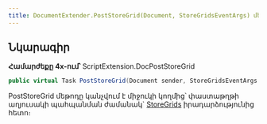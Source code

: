 ```yaml
---
title: DocumentExtender.PostStoreGrid(Document, StoreGridsEventArgs) մեթոդ
---
```


## Նկարագիր

**Համարժեքը 4x-ում՝** ScriptExtension.DocPostStoreGrid

```c#
public virtual Task PostStoreGrid(Document sender, StoreGridsEventArgs args)
```

PostStoreGrid մեթոդը կանչվում է միջուկի կողմից՝ փաստաթղթի աղյուսակի պահպանման ժամանակ` [StoreGrids](https://armsoft.github.io/as4x-docs/HTM/ProgrGuide/ScriptProcs/StoreGrid.html) իրադարձությունից հետո։
